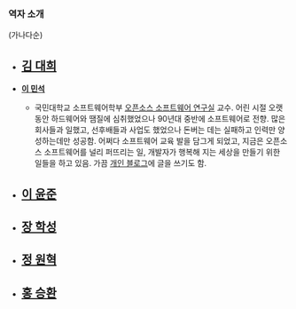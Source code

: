 ﻿### 역자 소개

(가나다순)

* [**김 대희**](mailto:)
    -

* [**이 민석**](mailto:ykhl1itj@gmail.com)
    - 국민대학교 소프트웨어학부 [오픈소스 소프트웨어 연구실](https://KMU-OSS-Laboratory.github.io) 교수. 어린 시절 오랫동안 하드웨어와 땜질에 심취했었으나 90년대 중반에 소프트웨어로 전향. 많은 회사들과 일했고, 선후배들과 사업도 했었으나 돈버는 데는 실패하고 인력만 양성하는데만 성공함. 어쩌다 소프트웨어 교육 발을 담그게 되었고, 지금은 오픈소스 소프트웨어를 널리 퍼뜨리는 일, 개발자가 행복해 지는 세상을 만들기 위한 일들을 하고 있음. 가끔 [개인 블로그](http://hl1itj.tistory.com)에 글을 쓰기도 함.

* [**이 윤준**](mailto:)
    -

* [**장 학성**](mailto:)
    -

* [**정 원혁**](mailto:)
    -

* [**홍 승환**](mailto:hj332921@gmail.com)
    -
